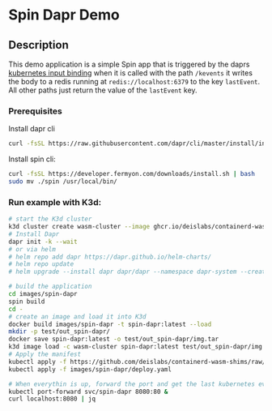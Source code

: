 # Spin Dapr Demo

## Description
This demo application is a simple Spin app that is triggered by the daprs [kubernetes input binding](https://docs.dapr.io/reference/components-reference/supported-bindings/kubernetes-binding/) when it is called with the path `/kevents` it writes the body to a redis running at `redis://localhost:6379` to the key `lastEvent`. All other paths just return the value of the `lastEvent` key.

### Prerequisites
Install dapr cli
```sh
curl -fsSL https://raw.githubusercontent.com/dapr/cli/master/install/install.sh | bash
```

Install spin cli:
```sh
curl -fsSL https://developer.fermyon.com/downloads/install.sh | bash
sudo mv ./spin /usr/local/bin/
```

### Run example with K3d:
```sh
# start the K3d cluster
k3d cluster create wasm-cluster --image ghcr.io/deislabs/containerd-wasm-shims/examples/k3d:v0.11.0 -p "8081:80@loadbalancer"  
# Install Dapr
dapr init -k --wait
# or via helm
# helm repo add dapr https://dapr.github.io/helm-charts/
# helm repo update
# helm upgrade --install dapr dapr/dapr --namespace dapr-system --create-namespace --wait

# build the application
cd images/spin-dapr
spin build
cd -
# create an image and load it into K3d
docker build images/spin-dapr -t spin-dapr:latest --load
mkdir -p test/out_spin-dapr/
docker save spin-dapr:latest -o test/out_spin-dapr/img.tar
k3d image load -c wasm-cluster spin-dapr:latest test/out_spin-dapr/img.tar 
# Apply the manifest
kubectl apply -f https://github.com/deislabs/containerd-wasm-shims/raw/main/deployments/workloads/runtime.yaml
kubectl apply -f images/spin-dapr/deploy.yaml

# When everythin is up, forward the port and get the last kubernetes event
kubectl port-forward svc/spin-dapr 8080:80 &
curl localhost:8080 | jq
```